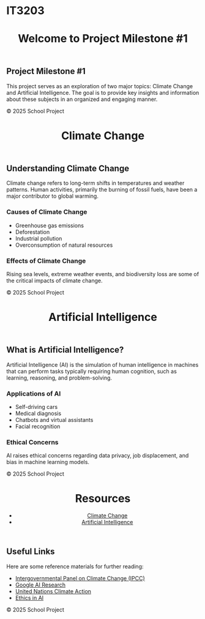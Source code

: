 # IT3203
<!-- index.html (Home Page) -->
<!DOCTYPE html>
<html lang="en">
<head>
    <meta charset="UTF-8">
    <meta name="viewport" content="width=device-width, initial-scale=1.0">
    <title>Home - School Project</title>
    <link rel="stylesheet" href="style.css">
</head>
<body>
    <header>
        <h1>Welcome to Project Milestone #1</h1>
    </header>
    <section>
        <h2>Project Milestone #1</h2>
        <p>This project serves as an exploration of two major topics: Climate Change and Artificial Intelligence. The goal is to provide key insights and information about these subjects in an organized and engaging manner.</p>
    </section>
    <footer>
        <p>&copy; 2025 School Project</p>
    </footer>
</body>
</html>

<!-- topic1.html (Climate Change Page) -->
<!DOCTYPE html>
<html lang="en">
<head>
    <meta charset="UTF-8">
    <meta name="viewport" content="width=device-width, initial-scale=1.0">
    <title>Climate Change</title>
    <link rel="stylesheet" href="style.css">
</head>
<body>
    <header>
        <h1>Climate Change</h1>
    </header>
    <section>
        <h2>Understanding Climate Change</h2>
        <p>Climate change refers to long-term shifts in temperatures and weather patterns. Human activities, primarily the burning of fossil fuels, have been a major contributor to global warming.</p>
        <h3>Causes of Climate Change</h3>
        <ul>
            <li>Greenhouse gas emissions</li>
            <li>Deforestation</li>
            <li>Industrial pollution</li>
            <li>Overconsumption of natural resources</li>
        </ul>
        <h3>Effects of Climate Change</h3>
        <p>Rising sea levels, extreme weather events, and biodiversity loss are some of the critical impacts of climate change.</p>
    </section>
    <footer>
        <p>&copy; 2025 School Project</p>
    </footer>
</body>
</html>

<!-- topic2.html (Artificial Intelligence Page) -->
<!DOCTYPE html>
<html lang="en">
<head>
    <meta charset="UTF-8">
    <meta name="viewport" content="width=device-width, initial-scale=1.0">
    <title>Artificial Intelligence</title>
    <link rel="stylesheet" href="style.css">
</head>
<body>
    <header>
        <h1>Artificial Intelligence</h1>
    </header>
    <section>
        <h2>What is Artificial Intelligence?</h2>
        <p>Artificial Intelligence (AI) is the simulation of human intelligence in machines that can perform tasks typically requiring human cognition, such as learning, reasoning, and problem-solving.</p>
        <h3>Applications of AI</h3>
        <ul>
            <li>Self-driving cars</li>
            <li>Medical diagnosis</li>
            <li>Chatbots and virtual assistants</li>
            <li>Facial recognition</li>
        </ul>
        <h3>Ethical Concerns</h3>
        <p>AI raises ethical concerns regarding data privacy, job displacement, and bias in machine learning models.</p>
    </section>
    <footer>
        <p>&copy; 2025 School Project</p>
    </footer>
</body>
</html>

<!-- resources.html (Resources Page) -->
<!DOCTYPE html>
<html lang="en">
<head>
    <meta charset="UTF-8">
    <meta name="viewport" content="width=device-width, initial-scale=1.0">
    <title>Resources</title>
    <link rel="stylesheet" href="style.css">
</head>
<body>
    <header>
        <h1>Resources</h1>
        <nav>
            <ul>
                <li><a href="topic1.html">Climate Change</a></li>
                <li><a href="topic2.html">Artificial Intelligence</a></li>
            </ul>
        </nav>
    </header>
    <section>
        <h2>Useful Links</h2>
        <p>Here are some reference materials for further reading:</p>
        <ul>
            <li><a href="https://www.ipcc.ch/">Intergovernmental Panel on Climate Change (IPCC)</a></li>
            <li><a href="https://ai.google/research">Google AI Research</a></li>
            <li><a href="https://www.un.org/en/climatechange">United Nations Climate Action</a></li>
            <li><a href="https://ethicsinaitechnology.org">Ethics in AI</a></li>
        </ul>
    </section>
    <footer>
        <p>&copy; 2025 School Project</p>
    </footer>
</body>
</html>
